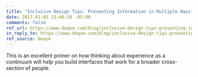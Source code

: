 ```yaml
---
title: "Inclusive Design Tips: Presenting Information in Multiple Ways"
date: 2017-01-05 13:46:39 -05:00
comments: false
ref_url: https://www.deque.com/blog/inclusive-design-tips-presenting-information-multiple-ways/
in_reply_to: https://www.deque.com/blog/inclusive-design-tips-presenting-information-multiple-ways/
ref_source: Deque
---
```


This is an excellent primer on how thinking about experience as a continuum will help you build interfaces that work for a broader cross-section of people.